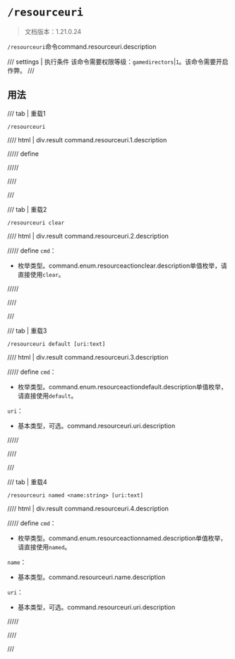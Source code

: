 # `/resourceuri`

> 文档版本：1.21.0.24

`/resourceuri`命令command.resourceuri.description

/// settings | 执行条件
该命令需要权限等级：`gamedirectors`|`1`。该命令需要开启作弊。
///

## 用法

/// tab | 重载1
```mcfunction
/resourceuri
```

//// html | div.result
command.resourceuri.1.description

///// define

/////

////

///

/// tab | 重载2
```mcfunction
/resourceuri clear
```

//// html | div.result
command.resourceuri.2.description

///// define
`cmd`：<!-- md:samp ResourceActionClear -->

- 枚举类型。command.enum.resourceactionclear.description单值枚举，请直接使用`clear`。


/////

////

///

/// tab | 重载3
```mcfunction
/resourceuri default [uri:text]
```

//// html | div.result
command.resourceuri.3.description

///// define
`cmd`：<!-- md:samp ResourceActionDefault -->

- 枚举类型。command.enum.resourceactiondefault.description单值枚举，请直接使用`default`。

`uri`：<!-- md:samp text -->

- 基本类型，可选。command.resourceuri.uri.description


/////

////

///

/// tab | 重载4
```mcfunction
/resourceuri named <name:string> [uri:text]
```

//// html | div.result
command.resourceuri.4.description

///// define
`cmd`：<!-- md:samp ResourceActionNamed -->

- 枚举类型。command.enum.resourceactionnamed.description单值枚举，请直接使用`named`。

`name`：<!-- md:samp string -->

- 基本类型。command.resourceuri.name.description

`uri`：<!-- md:samp text -->

- 基本类型，可选。command.resourceuri.uri.description


/////

////

///
